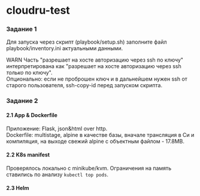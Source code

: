 # cloudru-test
### Задание 1
Для запуска через скрипт (playbook/setup.sh) заполните файл playbook/inventory.ini актуальными данными.   

<a>WARN</a> Часть "разрешает на хосте авторизацию через ssh по ключу" интерпретирована как "разрешает на хосте авторизацию через ssh *только* по ключу".   
Опционально: если не проброшен ключ и в дальнейшем нужен ssh от старого пользователя, ssh-copy-id перед запуском скрипта.

### Задание 2
#### 2.1 App & Dockerfile  
Приложение: Flask, json&html over http.  
Dockerfile: multistage, alpine в качестве базы, вначале трансляция в Си и компиляция, на выходе свежий alpine с объектным файлом - 17.8MB.

#### 2.2 K8s manifest
Проверялось локально с minikube/kvm. Ограничения на память ставились по анализу `kubectl top pods`.

#### 2.3 Helm